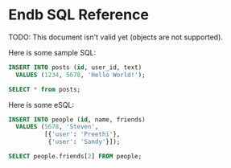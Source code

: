 # Endb SQL Reference

TODO: This document isn't valid yet (objects are not supported).

Here is some sample SQL:

```SQL
INSERT INTO posts (id, user_id, text)
  VALUES (1234, 5678, 'Hello World!');

SELECT * from posts;
```

Here is some eSQL:

```SQL
INSERT INTO people (id, name, friends)
  VALUES (5678, 'Steven',
          [{'user': 'Preethi'},
           {'user': 'Sandy'}]);

SELECT people.friends[2] FROM people;
```
